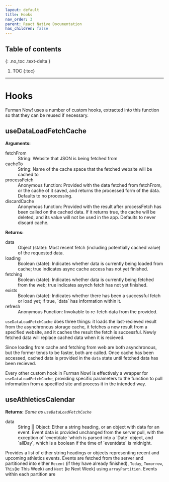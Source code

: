 ```yaml
---
layout: default
title: Hooks
nav_order: 3
parent: React Native Documentation
has_children: false
---
```

## Table of contents
{: .no_toc .text-delta }

1. TOC
{:toc}
---
# Hooks
Furman Now! uses a number of custom hooks, extracted into this function so that they can be reused if necessary. 

## useDataLoadFetchCache

**Arguments:**
<dl>
<dt>fetchFrom</dt>
<dd>String: Website that JSON is being fetched from</dd>
<dt>cacheTo</dt>
<dd>String: Name of the cache space that the fetched website will be cached to</dd>
<dt>processFetch</dt>
<dd>Anonymous function: Provided with the data fetched from fetchFrom, or the cache of it saved, and returns the processed form of the data. Defaults to no processing.</dd>
<dt>discardCache</dt>
<dd>Anonymous function: Provided with the result after processFetch has been called on the cached data. If it returns true, the cache will be deleted, and its value will not be used in the app. Defaults to never discard cache.</dd>
</dl>

**Returns:**
<dl>
<dt>data</dt>
<dd>Object (state): Most recent fetch (including potentially cached value) of the requested data.</dd>
<dt>loading</dt>
<dd>Boolean (state): Indicates whether data is currently being loaded from cache; true indicates async cache access has not yet finished.</dd>
<dt>fetching</dt>
<dd>Boolean (state): Indicates whether data is currently being fetched from the web; true indicates asynch fetch has not yet finished.</dd>
<dt>exists</dt>
<dd>Boolean (state): Indicates whether there has been a successful fetch or load yet; if true, `data` has information within it.</dd>
<dt>refresh</dt>
<dd>Anonymous Function: Invokable to re-fetch data from the provided.</dd>
</dl>

`useDataLoadFetchCache` does three things: it loads the last-recieved result from the asynchronous storage cache, it fetches a new result from a specified website, and it caches the result the fetch is successful. Newly fetched data will replace cached data when it is recieved. 

Since loading from cache and fetching from web are both asynchronous, but the former tends to be faster, both are called. Once cache has been accessed, cached data is provided in the `data` state until fetched data has been recieved.

Every other custom hook in Furman Now! is effectively a wrapper for `useDataLoadFetchCache`, providing specific parameters to the function to pull information from a specified site and process it in the intended way.

## useAthleticsCalendar
**Returns:**
*Same as `useDataLoadFetchCache`*
<dl>
<dt>data</dt>
<dd>String || Object: Either a string heading, or an object with data for an event. Event data is provided unchanged from the server pull, with the exception of `eventdate `which is parsed into a `Date` object, and `allDay`, which is a boolean if the time of `eventdate` is midnight.</dd>
</dl>

Provides a list of either string headings or objects representing recent and upcoming athletics events. Events are fetched from the server and partitioned into either `Recent` (if they have already finished), `Today`, `Tomorrow`, `This`(ie This Week) and `Next` (ie Next Week) using `arrayPartition`. Events within each partition are 